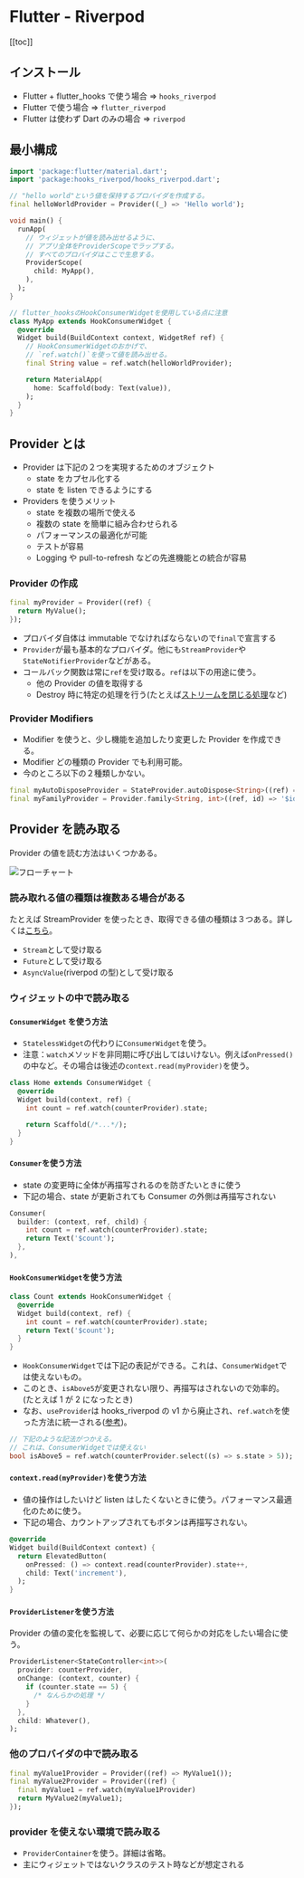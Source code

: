 # Flutter - Riverpod

[[toc]]

## インストール

- Flutter + flutter_hooks で使う場合 => `hooks_riverpod`
- Flutter で使う場合 => `flutter_riverpod`
- Flutter は使わず Dart のみの場合 => `riverpod`

## 最小構成

```dart
import 'package:flutter/material.dart';
import 'package:hooks_riverpod/hooks_riverpod.dart';

// "hello world"という値を保持するプロバイダを作成する。
final helloWorldProvider = Provider((_) => 'Hello world');

void main() {
  runApp(
    // ウィジェットが値を読み出せるように、
    // アプリ全体をProviderScopeでラップする。
    // すべてのプロバイダはここで生息する。
    ProviderScope(
      child: MyApp(),
    ),
  );
}

// flutter_hooksのHookConsumerWidgetを使用している点に注意
class MyApp extends HookConsumerWidget {
  @override
  Widget build(BuildContext context, WidgetRef ref) {
    // HookConsumerWidgetのおかげで、
    // `ref.watch()`を使って値を読み出せる。
    final String value = ref.watch(helloWorldProvider);

    return MaterialApp(
      home: Scaffold(body: Text(value)),
    );
  }
}
```

## Provider とは

- Provider は下記の２つを実現するためのオブジェクト
  - state をカプセル化する
  - state を listen できるようにする
- Providers を使うメリット
  - state を複数の場所で使える
  - 複数の state を簡単に組み合わせられる
  - パフォーマンスの最適化が可能
  - テストが容易
  - Logging や pull-to-refresh などの先進機能との統合が容易

### Provider の作成

```dart
final myProvider = Provider((ref) {
  return MyValue();
});
```

- プロバイダ自体は immutable でなければならないので`final`で宣言する
- `Provider`が最も基本的なプロバイダ。他にも`StreamProvider`や`StateNotifierProvider`などがある。
- コールバック関数は常に`ref`を受け取る。`ref`は以下の用途に使う。
  - 他の Provider の値を取得する
  - Destroy 時に特定の処理を行う(たとえば[ストリームを閉じる処理](https://riverpod.dev/docs/concepts/providers#performing-actions-before-the-state-destruction)など)

### Provider Modifiers

- Modifier を使うと、少し機能を追加したり変更した Provider を作成できる。
- Modifier どの種類の Provider でも利用可能。
- 今のところ以下の２種類しかない。

```dart
final myAutoDisposeProvider = StateProvider.autoDispose<String>((ref) => 0);
final myFamilyProvider = Provider.family<String, int>((ref, id) => '$id');
```

## Provider を読み取る

Provider の値を読む方法はいくつかある。

![フローチャート](https://res.cloudinary.com/ds0prnqhx/image/upload/v1628838794/markdown/20210813161312.jpg)

### 読み取れる値の種類は複数ある場合がある

たとえば StreamProvider を使ったとき、取得できる値の種類は３つある。詳しくは[こちら](https://riverpod.dev/docs/concepts/reading#deciding-what-to-read)。

- `Stream`として受け取る
- `Future`として受け取る
- `AsyncValue`(riverpod の型)として受け取る

### ウィジェットの中で読み取る

#### `ConsumerWidget` を使う方法

- `StatelessWidget`の代わりに`ConsumerWidget`を使う。
- 注意：`watch`メソッドを非同期に呼び出してはいけない。例えば`onPressed()`の中など。その場合は後述の`context.read(myProvider)`を使う。

```dart
class Home extends ConsumerWidget {
  @override
  Widget build(context, ref) {
    int count = ref.watch(counterProvider).state;

    return Scaffold(/*...*/);
  }
}
```

#### `Consumer`を使う方法

- state の変更時に全体が再描写されるのを防ぎたいときに使う
- 下記の場合、state が更新されても Consumer の外側は再描写されない

```dart
Consumer(
  builder: (context, ref, child) {
    int count = ref.watch(counterProvider).state;
    return Text('$count');
  },
),
```

#### `HookConsumerWidget`を使う方法

```dart
class Count extends HookConsumerWidget {
  @override
  Widget build(context, ref) {
    int count = ref.watch(counterProvider).state;
    return Text('$count');
  }
}
```

- `HookConsumerWidget`では下記の表記ができる。これは、`ConsumerWidget`では使えないもの。
- このとき、`isAbove5`が変更されない限り、再描写はされないので効率的。(たとえば 1 が 2 になったとき)
- なお、`useProvider`は hooks_riverpod の v1 から廃止され、`ref.watch`を使った方法に統一される([参考](https://zenn.dev/riscait/books/flutter-riverpod-practical-introduction/viewer/migrate-to-v1#useprovider-%E3%81%8C%E5%89%8A%E9%99%A4))。

```dart
// 下記のような記法がつかえる。
// これは、ConsumerWidgetでは使えない
bool isAbove5 = ref.watch(counterProvider.select((s) => s.state > 5));
```

#### `context.read(myProvider)`を使う方法

- 値の操作はしたいけど listen はしたくないときに使う。パフォーマンス最適化のために使う。
- 下記の場合、カウントアップされてもボタンは再描写されない。

```dart
@override
Widget build(BuildContext context) {
  return ElevatedButton(
    onPressed: () => context.read(counterProvider).state++,
    child: Text('increment'),
  );
}
```

#### `ProviderListener`を使う方法

Provider の値の変化を監視して、必要に応じて何らかの対応をしたい場合に使う。

```dart
ProviderListener<StateController<int>>(
  provider: counterProvider,
  onChange: (context, counter) {
    if (counter.state == 5) {
      /* なんらかの処理 */
    }
  },
  child: Whatever(),
);
```

### 他のプロバイダの中で読み取る

```dart
final myValue1Provider = Provider((ref) => MyValue1());
final myValue2Provider = Provider((ref) {
  final myValue1 = ref.watch(myValue1Provider)
  return MyValue2(myValue1);
});
```

### provider を使えない環境で読み取る

- `ProviderContainer`を使う。詳細は省略。
- 主にウィジェットではないクラスのテスト時などが想定される
